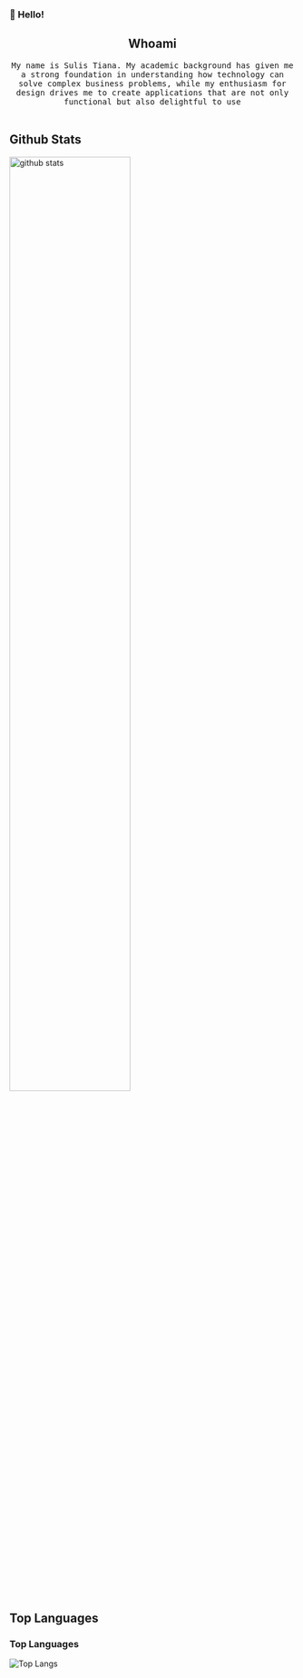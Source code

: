 ### 👋 Hello! 
<h2 align="center"> Whoami </h2>
<p align="center">
  <samp>My name is Sulis Tiana. My academic background has given me a strong foundation in understanding how technology can solve complex business problems, while my enthusiasm for design drives me to create applications that are not only functional but also delightful to use</samp>
  <br> <br>

## Github Stats

<img src="https://github-readme-stats.vercel.app/api?username=sulistianaa&show_icons=true&theme=radical&include_all_commits=true&count_private=true" alt="github stats" width="65%" />

## Top Languages

### Top Languages
 ![Top Langs](https://github-readme-stats.vercel.app/api/top-langs/?username=sulistianaa&layout=compact)
